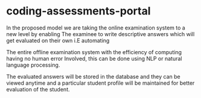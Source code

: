 # coding-assessments-portal
In the proposed model we are taking the online examination system to a new level
by enabling The examinee to write descriptive answers which will get evaluated
on their own i.E automating

The entire offline examination system with the efficiency of computing having no
human error Involved, this can be done using NLP or natural language processing.

The evaluated answers will be stored in the database and they can be viewed
anytime and a particular student profile will be maintained for better evaluation of
the student.
